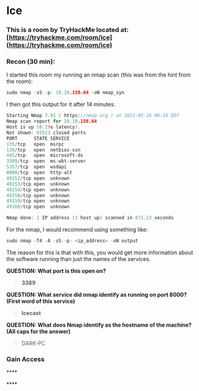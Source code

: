 # Ice

### This is a room by TryHackMe located at: [https://tryhackme.com/room/ice](https://tryhackme.com/room/ice)

### Recon \(30 min\):

I started this room my running an nmap scan \(this was from the hint from the room\):

```c
sudo nmap -sS -p- 10.10.158.64 -oN nmap_syn
```

I then got this output for it after 14 minutes:

```c
Starting Nmap 7.91 ( https://nmap.org ) at 2021-05-26 00:10 EDT
Nmap scan report for 10.10.158.64
Host is up (0.19s latency).
Not shown: 65523 closed ports
PORT      STATE SERVICE
135/tcp   open  msrpc
139/tcp   open  netbios-ssn
445/tcp   open  microsoft-ds
3389/tcp  open  ms-wbt-server
5357/tcp  open  wsdapi
8000/tcp  open  http-alt
49152/tcp open  unknown
49153/tcp open  unknown
49154/tcp open  unknown
49158/tcp open  unknown
49159/tcp open  unknown
49160/tcp open  unknown

Nmap done: 1 IP address (1 host up) scanned in 871.23 seconds

```

For the nmap, I would recommend using something like:

```c
sudo nmap -T4 -A -sS -p- <ip_address> -oN output
```

The reason for this is that with this, you would get more information about the software running than just the names of the services.

**QUESTION: What port is this open on?**

> **3389**

**QUESTION: What service did nmap identify as running on port 8000? \(First word of this service\)**

> **Icecast**

**QUESTION: What does Nmap identify as the hostname of the machine? \(All caps for the answer\)**

> DARK-PC

### **Gain Access**

\*\*\*\*

\*\*\*\*



